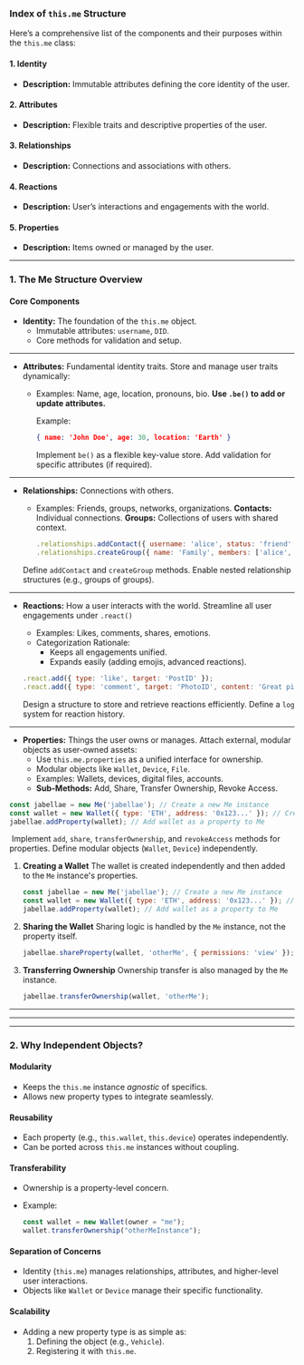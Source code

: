 ### **Index of `this.me` Structure**
Here’s a comprehensive list of the components and their purposes within the `this.me` class:

#### **1. Identity**
- **Description:** Immutable attributes defining the core identity of the user.
#### **2. Attributes**
- **Description:** Flexible traits and descriptive properties of the user.
#### **3. Relationships**
- **Description:** Connections and associations with others.
#### **4. Reactions**
- **Description:** User’s interactions and engagements with the world.
#### **5. Properties**
- **Description:** Items owned or managed by the user.

------

### **1. The Me Structure Overview**
#### **Core Components**
- **Identity:** The foundation of the `this.me` object.
  - Immutable attributes: `username`, `DID`.
  - Core methods for validation and setup.

------

- **Attributes:** Fundamental identity traits.
  Store and manage user traits dynamically:
  - Examples: Name, age, location, pronouns, bio.
    **Use `.be()` to add or update attributes.**

    Example: 
    ```json
    { name: 'John Doe', age: 30, location: 'Earth' }
    ```
    Implement `be()` as a flexible key-value store.
    Add validation for specific attributes (if required).

------

- **Relationships:** Connections with others.
  - Examples: Friends, groups, networks, organizations.
    **Contacts:** Individual connections.
    **Groups:** Collections of users with shared context.

    ```js
    .relationships.addContact({ username: 'alice', status: 'friend' });
    .relationships.createGroup({ name: 'Family', members: ['alice', 'bob'] });
    ```

  Define `addContact` and `createGroup` methods.
  Enable nested relationship structures (e.g., groups of groups).

------

- **Reactions:** How a user interacts with the world.
  Streamline all user engagements under `.react()`
  - Examples: Likes, comments, shares, emotions.
  - Categorization Rationale:
    - Keeps all engagements unified.
    - Expands easily (adding emojis, advanced reactions).

  ```js
  .react.add({ type: 'like', target: 'PostID' });
  .react.add({ type: 'comment', target: 'PhotoID', content: 'Great pic!' });
  ```
  Design a structure to store and retrieve reactions efficiently.
  Define a `log` system for reaction history.

------

- **Properties:** Things the user owns or manages.
  Attach external, modular objects as user-owned assets:
  - Use `this.me.properties` as a unified interface for ownership.
  - Modular objects like `Wallet`, `Device`, `File`.
  - Examples: Wallets, devices, digital files, accounts.
  - **Sub-Methods:** Add, Share, Transfer Ownership, Revoke Access.

```js
const jabellae = new Me('jabellae'); // Create a new Me instance
const wallet = new Wallet({ type: 'ETH', address: '0x123...' }); // Create a wallet object
jabellae.addProperty(wallet); // Add wallet as a property to Me
```

​	Implement `add`, `share`, `transferOwnership`, and `revokeAccess` methods for properties. Define modular objects (`Wallet`, `Device`) independently.

1. **Creating a Wallet**
    The wallet is created independently and then added to the `Me` instance's properties.
   ```javascript
   const jabellae = new Me('jabellae'); // Create a new Me instance
   const wallet = new Wallet({ type: 'ETH', address: '0x123...' }); // Create a wallet object
   jabellae.addProperty(wallet); // Add wallet as a property to Me
   ```

2. **Sharing the Wallet**
    Sharing logic is handled by the `Me` instance, not the property itself.
   ```javascript
   jabellae.shareProperty(wallet, 'otherMe', { permissions: 'view' });
   ```

3. **Transferring Ownership**
    Ownership transfer is also managed by the `Me` instance.
   ```javascript
   jabellae.transferOwnership(wallet, 'otherMe');
   ```

------
------
------

### **2. Why Independent Objects?**
#### **Modularity**
- Keeps the `this.me` instance *agnostic* of specifics.
- Allows new property types to integrate seamlessly.

#### **Reusability**
- Each property (e.g., `this.wallet`, `this.device`) operates independently.
- Can be ported across `this.me` instances without coupling.

#### **Transferability**
- Ownership is a property-level concern.
- Example:

  ```javascript
  const wallet = new Wallet(owner = "me");
  wallet.transferOwnership("otherMeInstance");
  ```

#### **Separation of Concerns**
- Identity (`this.me`) manages relationships, attributes, and higher-level user interactions.
- Objects like `Wallet` or `Device` manage their specific functionality.

#### **Scalability**
- Adding a new property type is as simple as:
  1. Defining the object (e.g., `Vehicle`).
  2. Registering it with `this.me`.
